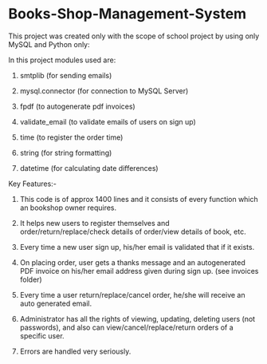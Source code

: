 # Books-Shop-Management-System
This project was created only with the scope of school project by using only MySQL and Python only:


In this project modules used are:

1. smtplib (for sending emails)

2. mysql.connector (for connection to MySQL Server)

3. fpdf (to autogenerate pdf invoices)

4. validate_email (to validate emails of users on sign up)

5. time (to register the order time)

6. string (for string formatting)

7. datetime (for calculating date differences)

Key Features:-

1. This code is of approx 1400 lines and it consists of every function which an bookshop owner requires.

2. It helps new users to register themselves and order/return/replace/check details of order/view details of book, etc.

3. Every time a new user sign up, his/her email is validated that if it exists.

4. On placing order, user gets a thanks message and an autogenerated PDF invoice on his/her email address given during sign up. (see invoices folder)

5. Every time a user return/replace/cancel order, he/she will receive an auto generated email.

6. Administrator has all the rights of viewing, updating, deleting users (not passwords), and also can view/cancel/replace/return orders of a specific user.

7. Errors are handled very seriously.
